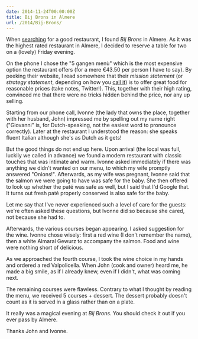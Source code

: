 ```yaml
---
date: 2014-11-24T00:00:00Z
title: Bij Brons in Almere
url: /2014/Bij-Brons/
---
```


When [searching] for a good restaurant, I found *Bij Brons* in Almere. As it was the highest rated
restaurant in Almere, I decided to reserve a table for two on a (lovely) Friday evening.

On the phone I chose the "5 gangen menù" which is the most expensive option the restaurant offers
(for a mere €43.50 per person I have to say). By peeking their website, I read somewhere that their
*mission statement* (or *strategy statement*, depending on how you [call it][twitter]) is to offer
great food for reasonable prices (take notes, Twitter!). This, together with their high rating,
convinced me that there were no tricks hidden behind the price, nor any up selling.

Starting from our phone call, Ivonne (the lady that owns the place, together with her husband, John)
impressed me by spelling out my name right ("Giovanni" is, for Dutch-speaking, not the easiest word
to pronounce correctly). Later at the restaurant I understood the reason: she speaks
fluent Italian although she's as Dutch as it gets!

But the good things do not end up here. Upon arrival (the local was full, luckily we called in
advance) we found a modern restaurant with classic touches that was intimate and warm. Ivonne asked
immediately if there was anything we didn't wanted on our menu, to which my wife promptly answered
"Onions!". Afterwards, as my wife was pregnant, Ivonne said that the salmon we were going to have
was safe for the baby.  She then offered to look up whether the paté was safe as well, but I
said that I'd Google that.  It turns out fresh paté properly conserved is also safe for the baby.

Let me say that I've never experienced such a level of care for the guests: we're often asked these
questions, but Ivonne did so because she cared, not because she had to.

Afterwards, the various courses began appearing. I asked suggestion for the wine. Ivonne chose
wisely: first a red wine (I don't remember the name), then a white Almaral Gewurz to accompany the
salmon. Food and wine were nothing short of delicious.

As we approached the fourth course, I took the wine choice in my hands and ordered a red
Valpolicella. When John (cook and owner) heard me, he made a big smile, as if I already knew,
even if I didn't, what was coming next.

The remaining courses were flawless. Contrary to what I thought by reading the menu, we received 5
courses + dessert. The dessert probably doesn't count as it is served in a glass rather than on a
plate.

It really was a magical evening at *Bij Brons*. You should check it out if you ever pass by Almere.

Thanks John and Ivonne.

[searching]: http://iens.nl
[twitter]: http://daringfireball.net/linked/2014/twitter-strategy-statement

